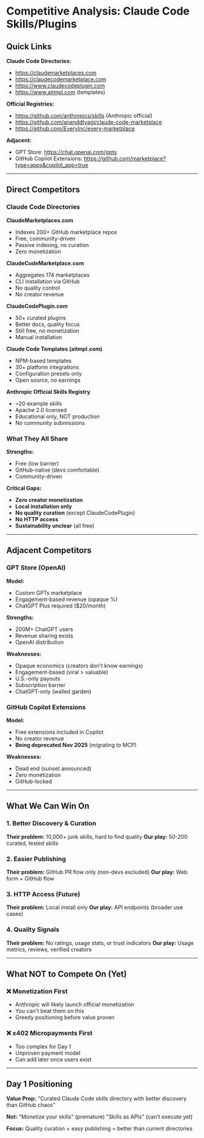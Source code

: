 # Competitive Analysis: Claude Code Skills/Plugins

## Quick Links

**Claude Code Directories:**
- https://claudemarketplaces.com
- https://claudecodemarketplace.com
- https://www.claudecodeplugin.com
- https://www.aitmpl.com (templates)

**Official Registries:**
- https://github.com/anthropics/skills (Anthropic official)
- https://github.com/ananddtyagi/claude-code-marketplace
- https://github.com/EveryInc/every-marketplace

**Adjacent:**
- GPT Store: https://chat.openai.com/gpts
- GitHub Copilot Extensions: https://github.com/marketplace?type=apps&copilot_app=true

---

## Direct Competitors

### Claude Code Directories

**ClaudeMarketplaces.com**
- Indexes 200+ GitHub marketplace repos
- Free, community-driven
- Passive indexing, no curation
- Zero monetization

**ClaudeCodeMarketplace.com**
- Aggregates 174 marketplaces
- CLI installation via GitHub
- No quality control
- No creator revenue

**ClaudeCodePlugin.com**
- 50+ curated plugins
- Better docs, quality focus
- Still free, no monetization
- Manual installation

**Claude Code Templates (aitmpl.com)**
- NPM-based templates
- 30+ platform integrations
- Configuration presets only
- Open source, no earnings

**Anthropic Official Skills Registry**
- ~20 example skills
- Apache 2.0 licensed
- Educational only, NOT production
- No community submissions

### What They All Share

**Strengths:**
- Free (low barrier)
- GitHub-native (devs comfortable)
- Community-driven

**Critical Gaps:**
- **Zero creator monetization**
- **Local installation only**
- **No quality curation** (except ClaudeCodePlugin)
- **No HTTP access**
- **Sustainability unclear** (all free)

---

## Adjacent Competitors

### GPT Store (OpenAI)

**Model:**
- Custom GPTs marketplace
- Engagement-based revenue (opaque %)
- ChatGPT Plus required ($20/month)

**Strengths:**
- 200M+ ChatGPT users
- Revenue sharing exists
- OpenAI distribution

**Weaknesses:**
- Opaque economics (creators don't know earnings)
- Engagement-based (viral > valuable)
- U.S.-only payouts
- Subscription barrier
- ChatGPT-only (walled garden)

### GitHub Copilot Extensions

**Model:**
- Free extensions included in Copilot
- No creator revenue
- **Being deprecated Nov 2025** (migrating to MCP)

**Weaknesses:**
- Dead end (sunset announced)
- Zero monetization
- GitHub-locked

---

## What We Can Win On

### 1. Better Discovery & Curation
**Their problem:** 10,000+ junk skills, hard to find quality
**Our play:** 50-200 curated, tested skills

### 2. Easier Publishing
**Their problem:** GitHub PR flow only (non-devs excluded)
**Our play:** Web form + GitHub flow

### 3. HTTP Access (Future)
**Their problem:** Local install only
**Our play:** API endpoints (broader use cases)

### 4. Quality Signals
**Their problem:** No ratings, usage stats, or trust indicators
**Our play:** Usage metrics, reviews, verified creators

---

## What NOT to Compete On (Yet)

### ❌ Monetization First
- Anthropic will likely launch official monetization
- You can't beat them on this
- Greedy positioning before value proven

### ❌ x402 Micropayments First
- Too complex for Day 1
- Unproven payment model
- Can add later once users exist

---

## Day 1 Positioning

**Value Prop:**
"Curated Claude Code skills directory with better discovery than GitHub chaos"

**Not:**
"Monetize your skills" (premature)
"Skills as APIs" (can't execute yet)

**Focus:**
Quality curation + easy publishing = better than current directories
